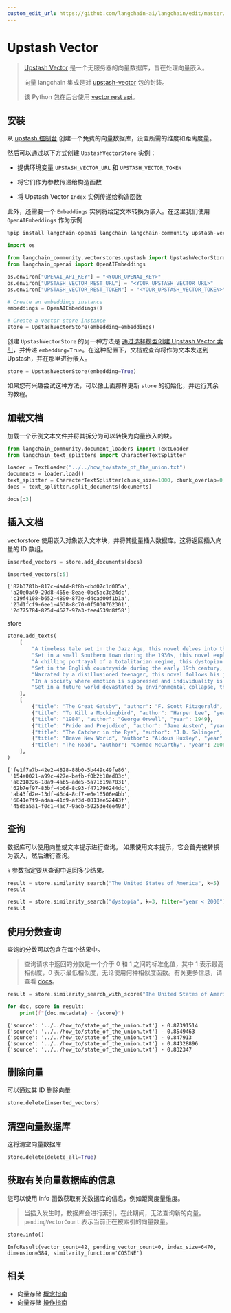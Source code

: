 ```yaml
---
custom_edit_url: https://github.com/langchain-ai/langchain/edit/master/docs/docs/integrations/vectorstores/upstash.ipynb
---
```


# Upstash Vector

> [Upstash Vector](https://upstash.com/docs/vector/overall/whatisvector) 是一个无服务器的向量数据库，旨在处理向量嵌入。
>
> 向量 langchain 集成是对 [upstash-vector](https://github.com/upstash/vector-py) 包的封装。
>
> 该 Python 包在后台使用 [vector rest api](https://upstash.com/docs/vector/api/get-started)。

## 安装

从 [upstash 控制台](https://console.upstash.com/vector) 创建一个免费的向量数据库，设置所需的维度和距离度量。

然后可以通过以下方式创建 `UpstashVectorStore` 实例：

- 提供环境变量 `UPSTASH_VECTOR_URL` 和 `UPSTASH_VECTOR_TOKEN`

- 将它们作为参数传递给构造函数

- 将 Upstash Vector `Index` 实例传递给构造函数

此外，还需要一个 `Embeddings` 实例将给定文本转换为嵌入。在这里我们使用 `OpenAIEmbeddings` 作为示例

```python
%pip install langchain-openai langchain langchain-community upstash-vector
```

```python
import os

from langchain_community.vectorstores.upstash import UpstashVectorStore
from langchain_openai import OpenAIEmbeddings

os.environ["OPENAI_API_KEY"] = "<YOUR_OPENAI_KEY>"
os.environ["UPSTASH_VECTOR_REST_URL"] = "<YOUR_UPSTASH_VECTOR_URL>"
os.environ["UPSTASH_VECTOR_REST_TOKEN"] = "<YOUR_UPSTASH_VECTOR_TOKEN>"

# Create an embeddings instance
embeddings = OpenAIEmbeddings()

# Create a vector store instance
store = UpstashVectorStore(embedding=embeddings)
```

创建 `UpstashVectorStore` 的另一种方法是 [通过选择模型创建 Upstash Vector 索引](https://upstash.com/docs/vector/features/embeddingmodels#using-a-model)，并传递 `embedding=True`。在这种配置下，文档或查询将作为文本发送到 Upstash，并在那里进行嵌入。

```python
store = UpstashVectorStore(embedding=True)
```

如果您有兴趣尝试这种方法，可以像上面那样更新 `store` 的初始化，并运行其余的教程。

## 加载文档

加载一个示例文本文件并将其拆分为可以转换为向量嵌入的块。


```python
from langchain_community.document_loaders import TextLoader
from langchain_text_splitters import CharacterTextSplitter

loader = TextLoader("../../how_to/state_of_the_union.txt")
documents = loader.load()
text_splitter = CharacterTextSplitter(chunk_size=1000, chunk_overlap=0)
docs = text_splitter.split_documents(documents)

docs[:3]
```

## 插入文档

vectorstore 使用嵌入对象嵌入文本块，并将其批量插入数据库。这将返回插入向量的 ID 数组。

```python
inserted_vectors = store.add_documents(docs)

inserted_vectors[:5]
```



```output
['82b3781b-817c-4a4d-8f8b-cbd07c1d005a',
 'a20e0a49-29d8-465e-8eae-0bc5ac3d24dc',
 'c19f4108-b652-4890-873e-d4cad00f1b1a',
 '23d1fcf9-6ee1-4638-8c70-0f5030762301',
 '2d775784-825d-4627-97a3-fee4539d8f58']
```


store


```python
store.add_texts(
    [
        "A timeless tale set in the Jazz Age, this novel delves into the lives of affluent socialites, their pursuits of wealth, love, and the elusive American Dream. Amidst extravagant parties and glittering opulence, the story unravels the complexities of desire, ambition, and the consequences of obsession.",
        "Set in a small Southern town during the 1930s, this novel explores themes of racial injustice, moral growth, and empathy through the eyes of a young girl. It follows her father, a principled lawyer, as he defends a black man accused of assaulting a white woman, confronting deep-seated prejudices and challenging societal norms along the way.",
        "A chilling portrayal of a totalitarian regime, this dystopian novel offers a bleak vision of a future world dominated by surveillance, propaganda, and thought control. Through the eyes of a disillusioned protagonist, it explores the dangers of totalitarianism and the erosion of individual freedom in a society ruled by fear and oppression.",
        "Set in the English countryside during the early 19th century, this novel follows the lives of the Bennet sisters as they navigate the intricate social hierarchy of their time. Focusing on themes of marriage, class, and societal expectations, the story offers a witty and insightful commentary on the complexities of romantic relationships and the pursuit of happiness.",
        "Narrated by a disillusioned teenager, this novel follows his journey of self-discovery and rebellion against the phoniness of the adult world. Through a series of encounters and reflections, it explores themes of alienation, identity, and the search for authenticity in a society marked by conformity and hypocrisy.",
        "In a society where emotion is suppressed and individuality is forbidden, one man dares to defy the oppressive regime. Through acts of rebellion and forbidden love, he discovers the power of human connection and the importance of free will.",
        "Set in a future world devastated by environmental collapse, this novel follows a group of survivors as they struggle to survive in a harsh, unforgiving landscape. Amidst scarcity and desperation, they must confront moral dilemmas and question the nature of humanity itself.",
    ],
    [
        {"title": "The Great Gatsby", "author": "F. Scott Fitzgerald", "year": 1925},
        {"title": "To Kill a Mockingbird", "author": "Harper Lee", "year": 1960},
        {"title": "1984", "author": "George Orwell", "year": 1949},
        {"title": "Pride and Prejudice", "author": "Jane Austen", "year": 1813},
        {"title": "The Catcher in the Rye", "author": "J.D. Salinger", "year": 1951},
        {"title": "Brave New World", "author": "Aldous Huxley", "year": 1932},
        {"title": "The Road", "author": "Cormac McCarthy", "year": 2006},
    ],
)
```



```output
['fe1f7a7b-42e2-4828-88b0-5b449c49fe86',
 '154a0021-a99c-427e-befb-f0b2b18ed83c',
 'a8218226-18a9-4ab5-ade5-5a71b19a7831',
 '62b7ef97-83bf-4b6d-8c93-f471796244dc',
 'ab43fd2e-13df-46d4-8cf7-e6e16506e4bb',
 '6841e7f9-adaa-41d9-af3d-0813ee52443f',
 '45dda5a1-f0c1-4ac7-9acb-50253e4ee493']
```

## 查询

数据库可以使用向量或文本提示进行查询。
如果使用文本提示，它会首先被转换为嵌入，然后进行查询。

`k` 参数指定要从查询中返回多少结果。


```python
result = store.similarity_search("The United States of America", k=5)
result
```





```python
result = store.similarity_search("dystopia", k=3, filter="year < 2000")
result
```

## 使用分数查询

查询的分数可以包含在每个结果中。

> 查询请求中返回的分数是一个介于 0 和 1 之间的标准化值，其中 1 表示最高相似度，0 表示最低相似度，无论使用何种相似度函数。有关更多信息，请查看 [docs](https://upstash.com/docs/vector/overall/features#vector-similarity-functions)。

```python
result = store.similarity_search_with_score("The United States of America", k=5)

for doc, score in result:
    print(f"{doc.metadata} - {score}")
```
```output
{'source': '../../how_to/state_of_the_union.txt'} - 0.87391514
{'source': '../../how_to/state_of_the_union.txt'} - 0.8549463
{'source': '../../how_to/state_of_the_union.txt'} - 0.847913
{'source': '../../how_to/state_of_the_union.txt'} - 0.84328896
{'source': '../../how_to/state_of_the_union.txt'} - 0.832347
```

## 删除向量

可以通过其 ID 删除向量

```python
store.delete(inserted_vectors)
```

## 清空向量数据库

这将清空向量数据库


```python
store.delete(delete_all=True)
```

## 获取有关向量数据库的信息

您可以使用 info 函数获取有关数据库的信息，例如距离度量维度。

> 当插入发生时，数据库会进行索引。在此期间，无法查询新的向量。 `pendingVectorCount` 表示当前正在被索引的向量数量。

```python
store.info()
```

```output
InfoResult(vector_count=42, pending_vector_count=0, index_size=6470, dimension=384, similarity_function='COSINE')
```

## 相关

- 向量存储 [概念指南](/docs/concepts/#vector-stores)
- 向量存储 [操作指南](/docs/how_to/#vector-stores)